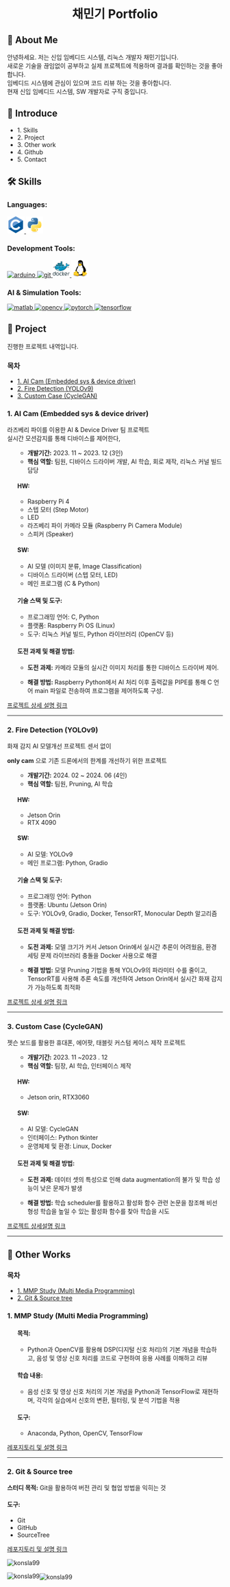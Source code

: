 <h1 align="center">채민기 Portfolio</h1>

<h2 align="left">🚀 About Me</h2>
<p>
    안녕하세요. 저는 신입 임베디드 시스템, 리눅스 개발자 채민기입니다. <br>
    새로운 기술을 끊임없이 공부하고 실제 프로젝트에 적용하며 결과를 확인하는 것을 좋아합니다.<br>
    임베디드 시스템에 관심이 있으며 코드 리뷰 하는 것을 좋아합니다.<br> 
    현재 신입 임베디드 시스템, SW 개발자로 구직 중입니다.
</p>

<h2 align="left">👋 Introduce</h2>
<ul>
    <li>1. Skills</li>
    <li>2. Project</li>
    <li>3. Other work</li>
    <li>4. Github</li>
    <li>5. Contact</li>
</ul>

<h2 align="left">🛠 Skills</h2>

<h3 align="left">Languages:</h3>
<p>
    <a href="https://www.cprogramming.com/" target="_blank" rel="noreferrer"> <img src="https://raw.githubusercontent.com/devicons/devicon/master/icons/c/c-original.svg" alt="c" width="40" height="40"/> </a>
    <a href="https://www.python.org" target="_blank" rel="noreferrer"> <img src="https://raw.githubusercontent.com/devicons/devicon/master/icons/python/python-original.svg" alt="python" width="40" height="40"/> </a>
</p>

<h3 align="left">Development Tools:</h3>
<p>
    <a href="https://www.arduino.cc/" target="_blank" rel="noreferrer"> <img src="https://cdn.worldvectorlogo.com/logos/arduino-1.svg" alt="arduino" width="40" height="40"/> </a>
    <a href="https://git-scm.com/" target="_blank" rel="noreferrer"> <img src="https://www.vectorlogo.zone/logos/git-scm/git-scm-icon.svg" alt="git" width="40" height="40"/> </a>
    <a href="https://www.docker.com/" target="_blank" rel="noreferrer"> <img src="https://raw.githubusercontent.com/devicons/devicon/master/icons/docker/docker-original-wordmark.svg" alt="docker" width="40" height="40"/> </a>
    <a href="https://www.linux.org/" target="_blank" rel="noreferrer"> <img src="https://raw.githubusercontent.com/devicons/devicon/master/icons/linux/linux-original.svg" alt="linux" width="40" height="40"/> </a>
</p>

<h3 align="left">AI & Simulation Tools:</h3>
<p>
    <a href="https://www.mathworks.com/" target="_blank" rel="noreferrer"> <img src="https://upload.wikimedia.org/wikipedia/commons/2/21/Matlab_Logo.png" alt="matlab" width="40" height="40"/> </a>
    <a href="https://opencv.org/" target="_blank" rel="noreferrer"> <img src="https://www.vectorlogo.zone/logos/opencv/opencv-icon.svg" alt="opencv" width="40" height="40"/> </a>
    <a href="https://pytorch.org/" target="_blank" rel="noreferrer"> <img src="https://www.vectorlogo.zone/logos/pytorch/pytorch-icon.svg" alt="pytorch" width="40" height="40"/> </a>
    <a href="https://www.tensorflow.org" target="_blank" rel="noreferrer"> <img src="https://www.vectorlogo.zone/logos/tensorflow/tensorflow-icon.svg" alt="tensorflow" width="40" height="40"/> </a>
</p>

<h2 align="left">🚒 Project</h2>
<p>진행한 프로젝트 내역입니다.</p>

<h3 align="left">목차</h3>
<ul>
    <li><a href="#ai-cam">1. AI Cam (Embedded sys & device driver)</a></li>
    <li><a href="#fire-detection">2. Fire Detection (YOLOv9)</a></li>
    <li><a href="#custom-case">3. Custom Case (CycleGAN)</a></li>
</ul>

<h3 id="ai-cam" align="left">1. AI Cam (Embedded sys & device driver)</h3>
<p>라즈베리 파이를 이용한 AI & Device Driver 팀 프로젝트<br>
    실시간 모션감지를 통해 디바이스를 제어한다,</p>
<ul>
    <ul>
        <li><strong>개발기간:</strong> 2023. 11 ~ 2023. 12 (3인)</li>
        <li><strong>핵심 역할:</strong> 팀원, 디바이스 드라이버 개발, AI 학습, 회로 제작, 리눅스 커널 빌드 담당</li>
    </ul>
    <h4 align="left">HW:</h4>
    <ul>
        <li>Raspberry Pi 4</li>
        <li>스텝 모터 (Step Motor)</li>
        <li>LED</li>
        <li>라즈베리 파이 카메라 모듈 (Raspberry Pi Camera Module)</li>
        <li>스피커 (Speaker)</li>
    </ul>
    <h4 align="left">SW:</h4>
    <ul>
        <li>AI 모델 (이미지 분류, Image Classification)</li>
        <li>디바이스 드라이버 (스텝 모터, LED)</li>
        <li>메인 프로그램 (C & Python)</li>
    </ul>
    <h4 align="left">기술 스택 및 도구:</h4>
    <ul>
        <li>프로그래밍 언어: C, Python</li>
        <li>플랫폼: Raspberry Pi OS (Linux)</li>
        <li>도구: 리눅스 커널 빌드, Python 라이브러리 (OpenCV 등)</li>
    </ul>
    <h4 align="left">도전 과제 및 해결 방법:</h4>
    <ul>
        <li>
            <p><strong>도전 과제:</strong> 카메라 모듈의 실시간 이미지 처리를 통한 디바이스 드라이버 제어.</p>
        <li>
            <p><strong>해결 방법:</strong> Raspberry Python에서 AI 처리 이후 출력값을 PIPE를 통해 C 언어 main 파일로 전송하여 프로그램을 제어하도록 구성.</p>
    </ul>
</ul>
<p><a href="https://github.com/Konsla99/KONSLA99_work/blob/main/EMB_Rpi4/emb_proj/README.md">프로젝트 상세 설명 링크</a></p>

<hr>

<h3 id="fire-detection" align="left">2. Fire Detection (YOLOv9)</h3>
<p>화재 감지 AI 모델개선 프로젝트 센서 없이 <h4 style="display:inline">only cam</h4> 으로 기존 드론에서의 한계를 개선하기 위한 프로젝트</p>
<ul>
    <ul>
        <li><strong>개발기간:</strong> 2024. 02 ~ 2024. 06 (4인)</li>
        <li><strong>핵심 역할:</strong> 팀원, Pruning, AI 학습</li>
    </ul>
    <h4 align="left">HW:</h4>
    <ul>
        <li>Jetson Orin</li>
        <li>RTX 4090</li>
    </ul>
    <h4 align="left">SW:</h4>
    <ul>
        <li>AI 모델: YOLOv9</li>
        <li>메인 프로그램: Python, Gradio</li>
    </ul>
    <h4 align="left">기술 스택 및 도구:</h4>
    <ul>
        <li>프로그래밍 언어: Python</li>
        <li>플랫폼: Ubuntu (Jetson Orin)</li>
        <li>도구: YOLOv9, Gradio, Docker, TensorRT, Monocular Depth 알고리즘</li>
    </ul>
    <h4 align="left">도전 과제 및 해결 방법:</h4>
    <ul>
        <li>
            <p><strong>도전 과제:</strong> 모델 크기가 커서 Jetson Orin에서 실시간 추론이 어려웠음, 환경 세팅 문제 라이브러리 충돌을 Docker 사용으로 해결</p>
        </li>
        <li>
            <p><strong>해결 방법:</strong> 모델 Pruning 기법을 통해 YOLOv9의 파라미터 수를 줄이고, TensorRT를 사용해 추론 속도를 개선하여 Jetson Orin에서 실시간 화재 감지가 가능하도록 최적화</p>
    </ul>
</ul>
<p><a href="https://github.com/Konsla99/KONSLA99_work/blob/main/fire_detection/mini_project/yolov9/README.md">프로젝트 상세 설명 링크</a></p>

<hr>

<h3 id="custom-case" align="left">3. Custom Case (CycleGAN)</h3>
<p>젯슨 보드를 활용한 휴대폰, 에어팟, 태블릿 커스텀 케이스 제작 프로젝트</p>
<ul>
    <ul>
        <li><strong>개발기간:</strong> 2023. 11 ~2023 . 12</li>
        <li><strong>핵심 역할:</strong> 팀장, AI 학습, 인터페이스 제작</li>
    </ul>
    <h4 align="left">HW:</h4>
    <ul>
        <li>Jetson orin, RTX3060</li>
    </ul>
    <h4 align="left">SW:</h4>
    <ul>
        <li>AI 모델: CycleGAN</li>
        <li>인터페이스: Python tkinter</li>
        <li>운영체제 및 환경: Linux, Docker</li>
    </ul>
    <h4 align="left">도전 과제 및 해결 방법:</h4>
    <ul>
        <li>
            <p><strong>도전 과제:</strong> 데이터 셋의 특성으로 인해 data augmentation의 불가 및 학습 성능이 낮은 문제가 발생</p>
        <li>
            <p><strong>해결 방법:</strong> 학습 scheduler를 활용하고 활성화 함수 관련 논문을 참조해 비선형성 학습을 높일 수 있는 활성화 함수를 찾아 학습을 시도</p>
    </ul>
</ul>
<p><a href="https://github.com/Konsla99/KONSLA99_work/blob/main/Cyclegan/Readme.md">프로젝트 상세설명 링크</a></p>

<hr>

<h2 align="left">📜 Other Works</h2>

<h3 align="left">목차</h3>
<ul>
    <li><a href="#mmp-study">1. MMP Study (Multi Media Programming)</a></li>
    <li><a href="#git-source-tree">2. Git & Source tree</a></li>
</ul>

<h3 id="mmp-study" align="left">1. MMP Study (Multi Media Programming)</h3>
<ul>
    <h4 align="left"><strong>목적:</strong></h4>
    <ul>
        <li>Python과 OpenCV를 활용해 DSP(디지털 신호 처리)의 기본 개념을 학습하고, 음성 및 영상 신호 처리를 코드로 구현하여 응용 사례를 이해하고 리뷰</li>
    </ul>
    <h4 align="left"><strong>학습 내용:</strong></h4>
    <ul>
        <li>음성 신호 및 영상 신호 처리의 기본 개념을 Python과 TensorFlow로 재현하며, 각각의 실습에서 신호의 변환, 필터링, 및 분석 기법을 적용</li>
    </ul>
    <h4 align="left"><strong>도구:</strong></h4>
    <ul>
        <li>Anaconda, Python, OpenCV, TensorFlow</li>
    </ul>
</ul>
<p><a href="https://github.com/Konsla99/MMP/blob/master/README.md">레포지토리 및 설명 링크</a></p>

<hr>

<h3 id="git-source-tree" align="left">2. Git & Source tree</h3>
<p><strong>스터디 목적:</strong> Git을 활용하여 버전 관리 및 협업 방법을 익히는 것</p>
<h4 align="left">도구:</h4>
<ul>
    <li>Git</li>
    <li>GitHub</li>
    <li>SourceTree</li>
</ul>
<p><a href="https://github.com/Konsla99/how-to-use-git">레포지토리 및 설명 링크</a></p>



<p align="left"> <img src="https://komarev.com/ghpvc/?username=konsla99&label=Profile%20views&color=0e75b6&style=flat" alt="konsla99" /> </p>

<p><img align="left" src="https://github-readme-stats.vercel.app/api/top-langs?username=konsla99&show_icons=true&locale=en&layout=compact" alt="konsla99" /></p>

<!-- <p>&nbsp;<img align="center" src="https://github-readme-stats.vercel.app/api?username=konsla99&show_icons=true&locale=en" alt="konsla99" /></p> -->

<p><img align="center" src="https://github-readme-streak-stats.herokuapp.com/?user=konsla99&" alt="konsla99" /></p>
